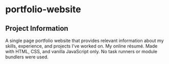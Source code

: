 # portfolio-website

## Project Information

A single page portfolio website that provides relevant information about my skills, experience, and projects I've worked on.
My online résumé. Made with HTML, CSS, and vanilla JavaScript only. No task runners or module bundlers were used.
